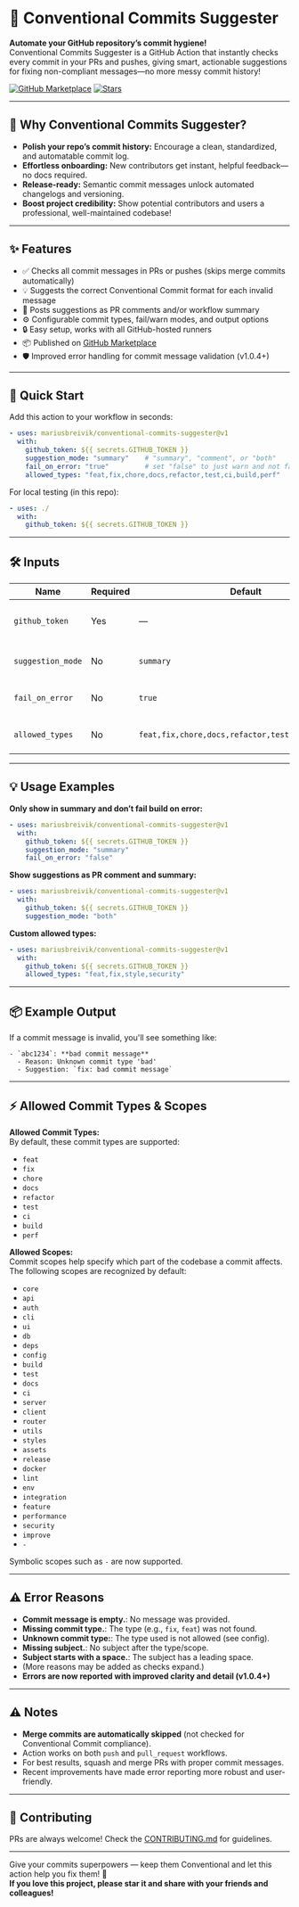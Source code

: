 # 🚦 Conventional Commits Suggester

**Automate your GitHub repository’s commit hygiene!**  
Conventional Commits Suggester is a GitHub Action that instantly checks every commit in your PRs and pushes, giving smart, actionable suggestions for fixing non-compliant messages—no more messy commit history!

[![GitHub Marketplace](https://img.shields.io/badge/Marketplace-Conventional%20Commits%20Suggester-blue?logo=github)](https://github.com/marketplace/actions/conventional-commits-suggester)
[![Stars](https://img.shields.io/github/stars/mariusbreivik/conventional-commits-suggester?style=social)](https://github.com/mariusbreivik/conventional-commits-suggester/stargazers)

---

## 🎯 Why Conventional Commits Suggester?

- **Polish your repo’s commit history:** Encourage a clean, standardized, and automatable commit log.
- **Effortless onboarding:** New contributors get instant, helpful feedback—no docs required.
- **Release-ready:** Semantic commit messages unlock automated changelogs and versioning.
- **Boost project credibility:** Show potential contributors and users a professional, well-maintained codebase!

---

## ✨ Features

- ✅ Checks all commit messages in PRs or pushes (skips merge commits automatically)
- 💡 Suggests the correct Conventional Commit format for each invalid message
- 💬 Posts suggestions as PR comments and/or workflow summary
- ⚙️ Configurable commit types, fail/warn modes, and output options
- 🔒 Easy setup, works with all GitHub-hosted runners
- 📦 Published on [GitHub Marketplace](https://github.com/marketplace/actions/conventional-commits-suggester)
- 🛡️ Improved error handling for commit message validation (v1.0.4+)

---

## 🚀 Quick Start

Add this action to your workflow in seconds:

```yaml
- uses: mariusbreivik/conventional-commits-suggester@v1
  with:
    github_token: ${{ secrets.GITHUB_TOKEN }}
    suggestion_mode: "summary"    # "summary", "comment", or "both"
    fail_on_error: "true"         # set "false" to just warn and not fail
    allowed_types: "feat,fix,chore,docs,refactor,test,ci,build,perf"
```

For local testing (in this repo):

```yaml
- uses: ./
  with:
    github_token: ${{ secrets.GITHUB_TOKEN }}
```

---

## 🛠️ Inputs

| Name             | Required | Default                                                 | Description                                                |
|------------------|----------|---------------------------------------------------------|------------------------------------------------------------|
| `github_token`   | Yes      | —                                                       | GitHub token for API access. Usually `${{ secrets.GITHUB_TOKEN }}` |
| `suggestion_mode`| No       | `summary`                                               | Where suggestions show: `"summary"`, `"comment"`, or `"both"` |
| `fail_on_error`  | No       | `true`                                                  | `"true"` to fail on bad commits, `"false"` to only warn    |
| `allowed_types`  | No       | `feat,fix,chore,docs,refactor,test,ci,build,perf`       | Comma-separated list of allowed commit types               |

---

## 💡 Usage Examples

**Only show in summary and don’t fail build on error:**
```yaml
- uses: mariusbreivik/conventional-commits-suggester@v1
  with:
    github_token: ${{ secrets.GITHUB_TOKEN }}
    suggestion_mode: "summary"
    fail_on_error: "false"
```

**Show suggestions as PR comment and summary:**
```yaml
- uses: mariusbreivik/conventional-commits-suggester@v1
  with:
    github_token: ${{ secrets.GITHUB_TOKEN }}
    suggestion_mode: "both"
```

**Custom allowed types:**
```yaml
- uses: mariusbreivik/conventional-commits-suggester@v1
  with:
    github_token: ${{ secrets.GITHUB_TOKEN }}
    allowed_types: "feat,fix,style,security"
```

---

## 📦 Example Output

If a commit message is invalid, you'll see something like:

```
- `abc1234`: **bad commit message**
  - Reason: Unknown commit type 'bad'
  - Suggestion: `fix: bad commit message`
```

---

## ⚡ Allowed Commit Types & Scopes

**Allowed Commit Types:**  
By default, these commit types are supported:
- `feat`
- `fix`
- `chore`
- `docs`
- `refactor`
- `test`
- `ci`
- `build`
- `perf`

**Allowed Scopes:**  
Commit scopes help specify which part of the codebase a commit affects.  
The following scopes are recognized by default:
- `core`
- `api`
- `auth`
- `cli`
- `ui`
- `db`
- `deps`
- `config`
- `build`
- `test`
- `docs`
- `ci`
- `server`
- `client`
- `router`
- `utils`
- `styles`
- `assets`
- `release`
- `docker`
- `lint`
- `env`
- `integration`
- `feature`
- `performance`
- `security`
- `improve`
- `-`

Symbolic scopes such as `-` are now supported.

---

## ⚠️ Error Reasons

- **Commit message is empty.**: No message was provided.
- **Missing commit type.**: The type (e.g., `fix`, `feat`) was not found.
- **Unknown commit type:**: The type used is not allowed (see config).
- **Missing subject.**: No subject after the type/scope.
- **Subject starts with a space.**: The subject has a leading space.
- (More reasons may be added as checks expand.)
- **Errors are now reported with improved clarity and detail (v1.0.4+)**

---

## ⚠️ Notes

- **Merge commits are automatically skipped** (not checked for Conventional Commit compliance).
- Action works on both `push` and `pull_request` workflows.
- For best results, squash and merge PRs with proper commit messages.
- Recent improvements have made error reporting more robust and user-friendly.

---

## 🙌 Contributing

PRs are always welcome! Check the [CONTRIBUTING.md](CONTRIBUTING.md) for guidelines.

---

Give your commits superpowers — keep them Conventional and let this action help you fix them! 🚀  
**If you love this project, please star it and share with your friends and colleagues!**